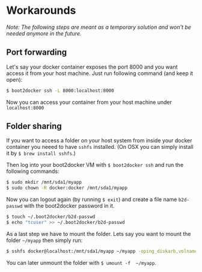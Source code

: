 Workarounds
===========

*Note: The following steps are meant as a temporary solution and won't be needed anymore in the future.*

## Port forwarding

Let's say your docker container exposes the port 8000 and you want access it from your host machine. Just run following command (and keep it open):

```sh
$ boot2docker ssh -L 8000:localhost:8000
```

Now you can access your container from your host machine under `localhost:8000`


## Folder sharing

If you want to access a folder on your host system from inside your docker container you neeed to have `sshfs` installed. (On OSX you can simply install it by `$ brew install sshfs`.)

Then log into your boot2docker VM with `$ boot2docker ssh` and run the following commands:

```sh
$ sudo mkdir /mnt/sda1/myapp
$ sudo chown -R docker:docker /mnt/sda1/myapp
```

Now you can logout again (by running `$ exit`) and create a file name `b2d-passwd` with the boot2docker password in it.

```sh
$ touch ~/.boot2docker/b2d-passwd
$ echo "tcuser" >> ~/.boot2docker/b2d-passwd
```

As a last step we have to mount the folder. Lets say you want to mount the folder `~/myapp` then simply run:

```sh
$ sshfs docker@localhost:/mnt/sda1/myapp ~/myapp -oping_diskarb,volname=b2d-myapp -p 2022 -o reconnect -o password_stdin < ~/.boot2docker/b2d-passwd
```

You can later unmount the folder with `$ umount -f  ~/myapp`.
